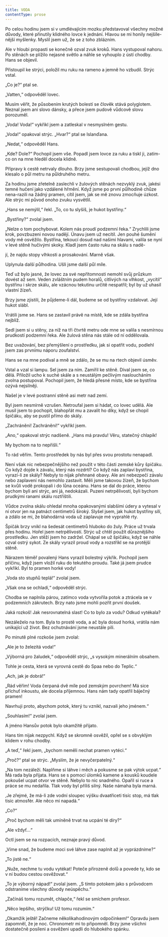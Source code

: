 ```yaml
---
title: VODA
contentType: prose
---
```


<section>

Po celou hodinu jsem si v umdlévajícím mozku představoval všechny možné důvody, které přinutily klidného lovce k jednání. Hlavou se mi honily nejšíle-nější myšlenky. Myslil jsem už, že se z toho zblázním.

Ale v hloubi propasti se konečně ozval zvuk kroků. Hans vystupoval nahoru. Po stěnách se plížilo nejasné světlo a náhle se vyhouplo z ústí chodby. Hans se objevil.

Přistoupil ke strýci, položil mu ruku na rameno a jemně ho vzbudil. Strýc vstal.

„Co je?“ ptal se.

„Vatten,“ odpověděl lovec.

Musím věřit, že působením krutých bolestí se člověk stává polyglotem. Neznal jsem ani slovo dánsky, a přece jsem pudově vůdcově slovu porozuměl.

„Voda! Voda!“ vykřikl jsem a zatleskal v nesmyslném gestu.

„Voda!“ opakoval strýc. „Hvar?“ ptal se Islanďana.

„Nedat,“ odpověděl Hans.

„Kde? Dole?“ Pochopil jsem vše. Popadl jsem lovce za ruku a tiskl ji, zatím-co on na mne hleděl docela klidně.

Přípravy k cestě netrvaly dlouho. Brzy jsme sestupovali chodbou, jejíž dno klesalo o půl metru na půldruhého metru.

Za hodinu jsme zřetelně zaslechli v žulových stěnách nezvyklý zvuk, jakési temné hučení jako vzdálené hřmění. Když jsme po první půlhodině chůze nena-razili na žádný pramen, cítil jsem, jak se mě znovu zmocňuje úzkost. Ale strýc mi původ onoho zvuku vysvětlil.

„Hans se nemýlil,“ řekl. „To, co tu slyšíš, je hukot bystřiny.“

„Bystřiny?“ zvolal jsem.

„Nelze o tom pochybovat. Kolem nás proudí podzemní řeka.“ Zrychlili jsme krok, povzbuzeni novou nadějí. Únavu jsem už necítil. Jen pouhé šumění vody mě osvěžilo. Bystřina, tekoucí dosud nad našimi hlavami, valila se nyní v levé stěně hučivými skoky. Kladl jsem často ruku na skálu s nadě-

jí, že najdu stopy vlhkosti a prosakování. Marně však.

Uplynula další půlhodina. Ušli jsme další půl míle.

Teď už bylo jasné, že lovec za své nepřítomnosti nemohl svůj průzkum dovést až sem. Veden zvláštním pudem horalů, citlivých na vlhkost, „vycítil“ bystřinu i skrze skálu, ale vzácnou tekutinu určitě nespatřil; byl by už uhasil vlastní žízeň.

Brzy jsme zjistili, že půjdeme-li dál, budeme se od bystřiny vzdalovat. Její hukot slábl.

Vrátili jsme se. Hans se zastavil právě na místě, kde se zdála bystřina nejblíž.

Sedl jsem si u stěny, za níž na tři čtvrtě metru ode mne se valila s nesmírnou prudkostí podzemní řeka. Ale žulová stěna nás stále od ní oddělovala.

Bez uvažování, bez přemýšlení o prostředku, jak si opatřit vodu, podlehl jsem zas prvnímu náporu zoufalství.

Hans se na mne podíval a mně se zdálo, že se mu na rtech objevil úsměv.

Vstal a vzal si lampu. Sel jsem za ním. Zamířil ke stěně. Díval jsem se, co dělá. Přiložil ucho k suché skále a s neustálým pečlivým nasloucháním zvolna postupoval. Pochopil jsem, že hledá přesné místo, kde se bystřina ozývá nejsilněji.

Našel je v levé postranní stěně asi metr nad zemí.

Byl jsem nesmírně vzrušen. Netroufal jsem si hádat, co lovec udělá. Ale musil jsem to pochopit, blahopřát mu a zavalit ho díky, když se chopil špičáku, aby se pustil přímo do skály.

„Zachráněni! Zachráněni!“ vykřikl jsem.

„Ano,“ opakoval strýc nadšeně. „Hans má pravdu! Věru, statečný chlapík!

My bychom na to nepřišli.“

To rád věřím. Tento prostředek by nás byl přes svou prostotu nenapadl.

Není však nic nebezpečnějšího než použít v této části zemské kůry špičáku. Co když dojde k závalu, který nás rozdrtí? Co když nás zaplaví bystřina, vyrazí-li ze skály? Nebyly to nijak přehnané obavy. Ale ani nebezpečí závalu nebo zaplavení nás nemohlo zastavit. Měli jsme takovou žízeň, že bychom se kvůli vodě prokopali i do lůna oceánu. Hans se dal do práce, kterou bychom byli ani strýc, ani já, nedokázali. Puzeni netrpělivostí, byli bychom prudkými ranami skálu roztříštili.

Vůdce zvolna skálu ohledal mnoha opakovanými slabšími údery a vytesal v ní otvor jen na patnáct centimetrů široký. Slyšel jsem, jak hukot bystřiny sílí, a zdálo se mi, že blahodárná voda už zaplavuje mé vyprahlé rty.

Špičák brzy vnikl na šedesát centimetrů hluboko do žuly. Práce už trvala přes hodinu. Hořel jsem netrpělivostí. Strýc už chtěl použít důraznějšího prostředku. Jen stěží jsem ho zadržel. Chápal se už špičáku, když se náhle ozval ostrý sykot. Ze skály vyrazil proud vody a rozstříkl se na protější stěně.

Nárazem téměř povalený Hans vyrazil bolestný výkřik. Pochopil jsem příčinu, když jsem vložil ruku do tekutého proudu. Také já jsem prudce vykřikl. Byl to pramen horké vody!

„Voda sto stupňů teplá!“ zvolal jsem.

„Však ona se ochladí,“ odpověděl strýc.

Chodba se naplnila párou, zatímco voda vytvořila potok a ztrácela se v podzemních zákrutech. Brzy nato jsme mohli pozřít první doušek.

Jaká rozkoš! Jak nesrovnatelná slast! Co to bylo za vodu? Odkud vytékala?

Nezáleželo na tom. Byla to prostě voda, a ač byla dosud horká, vrátila nám unikající už život. Bez ochutnávání jsme neustále pili.

Po minutě plné rozkoše jsem zvolal:

„Ale je to železitá voda!“

„Výborná pro žaludek,“ odpověděl strýc, „s vysokým minerálním obsahem.

Tohle je cesta, která se vyrovná cestě do Spaa nebo do Teplic.“

„Ach, jak je dobrá!“

„Rád věřím! Voda čerpaná dvě míle pod zemským povrchem! Má sice příchuť inkoustu, ale docela příjemnou. Hans nám tady opatřil báječný pramen!

Navrhuji proto, abychom potok, který tu vznikl, nazvali jeho jménem.“

„Souhlasím!“ zvolal jsem.

A jméno Hansův potok bylo okamžitě přijato.

Hans tím nijak nezpychl. Když se skromně osvěžil, opřel se s obvyklým klidem v rohu chodby.

„A teď,“ řekl jsem, „bychom neměli nechat pramen vytéci.“

„Proč?“ ptal se strýc. „Myslím, že je nevyčerpatelný.“

„Na tom nezáleží. Naplňme si láhve i měch a pokusme se pak výtok ucpat.“ Má rada byla přijata. Hans se s pomocí úlomků kamene a kousků koudele pokoušel ucpat otvor ve stěně. Nebylo to nic snadného. Opařil si ruce a práce se mu nedařila. Tlak vody byl příliš silný. Naše námaha byla marná.

,Je zřejmé, že má-li zde vodní sloupec výšku dvaatřiceti tisíc stop, má tlak tisíc atmosfér. Ale něco mi napadá.“

„Co?“

„Proč bychom měli tak umíněně trvat na ucpání té díry?“

„Ale vždyť…“

Octl jsem se na rozpacích, neznaje pravý důvod.

„Víme snad, že budeme moci své láhve zase naplnit až je vyprázdníme?“

„To jistě ne.“

„Nuže, nechme tu vodu vytékat! Poteče přirozeně dolů a povede ty, kdo se v ní budou cestou osvěžovat.“

„To je výborný nápad!“ zvolal jsem. „S tímto potokem jako s průvodcem odstraníme všechny důvody neúspěchu.“

„Začínáš tomu rozumět, chlapče,“ řekl se smíchem profesor.

„Něco lepšího, strýčku! Už tomu rozumím.“

„Okamžik ještě! Začneme několikahodinovým odpočinkem!“ Opravdu jsem zapomněl, že je noc. Chronometr mi to připomněl. Brzy jsme všichni dostatečně posíleni a osvěženi upadli do hlubokého spánku.

</section>
